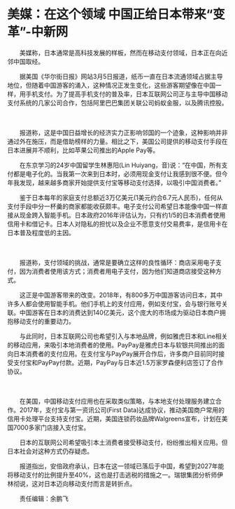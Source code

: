 # 美媒：在这个领域 中国正给日本带来“变革”-中新网

　　美媒称，日本通常是高科技发展的样板，然而在移动支付领域，日本正在向近邻中国取经。

　　据美国《华尔街日报》网站3月5日报道，纸币一直在日本流通领域占据主导地位，但随着中国游客的涌入，这种情况正发生变化，这些游客期望像在中国一样，用手机支付。为了提高手机支付的普及率，日本互联网公司正与主导中国移动支付系统的几家公司合作，包括阿里巴巴集团关联公司蚂蚁金服，以及腾讯控股。


　　

　　报道称，这是中国日益增长的经济实力正影响邻国的一个迹象，这种影响并非通过外在施压，而是借助榜样的力量。相比之下，美国公司提供的移动支付手段在日本进展并不顺利，比如苹果公司推出的Apple Pay等。

　　在东京学习的24岁中国留学生林惠阳(Lin Huiyang，音)说：“在中国，所有支付都是电子化的。当我第一次来到日本时，必须用现金支付让我感到很不便。但今年我发现，越来越多商家开始提供支付宝等移动支付选择，以吸引中国消费者。”

　　鉴于日本每年的家庭支付总额近3万亿美元(1美元约合6.7元人民币)，任何从支付手段中分一杯羹的商家都能收获颇丰。电子支付公司希望日本能像中国一样直接从现金跨入智能手机。日本政府2016年评估认为，只有约1/5的日本消费者使用信用卡和借记卡。日本人对隐私的担忧以及企业不愿意支付交易费率，是信用卡在日本普及程度低的主因。

　　

　　报道称，支付领域的挑战，通常是要确立这样的良性循环：商店采用电子支付，因为消费者使用该方式；消费者用电子支付，因为他们知道商店接受这种方式。

　　这正是中国游客带来的改变。2018年，有800多万中国游客访问日本，其中许多人都会使用智能手机。他们手机上的支付应用，例如支付宝，会与银行账号关联。中国游客在日本的消费达到140亿美元，这个庞大的市场成为驱动日本商户拥抱移动支付的重要动力。

　　与此同时，日本互联网公司也希望引入与本地品牌，例如雅虎日本和Line相关的移动应用，来吸引本地消费者的使用。PayPay是雅虎日本与软银共同推出的面向日本消费者的支付应用。在支付宝与PayPay展开合作后，许多商户目前同时接受支付宝和PayPay付款。近期，PayPay与日本近1.5万家罗森便利店签订了合作协议。

　　

　　在美国，中国移动支付应用也在采取类似策略，与本地支付处理服务建立合作。2017年，支付宝与第一资讯公司(First Data)达成协议，推动美国商户常用的信用卡处理平台支持支付宝。近期，美国连锁药妆品牌Walgreens宣布，计划在美国7000多家门店接入支付宝。

　　日本的互联网公司希望吸引本土消费者接受移动支付，纷纷推出相关应用。但日本社会对这种方式仍存疑虑。

　　报道指出，安倍政府承认，日本在这一领域已落后于中国，希望到2027年能将移动支付的比例提升至40%，这也是打击逃税的措施之一。瑞银集团分析师伊林彻说，这对日本迈向移动支付而言是转折点。

　　责任编辑：余鹏飞
